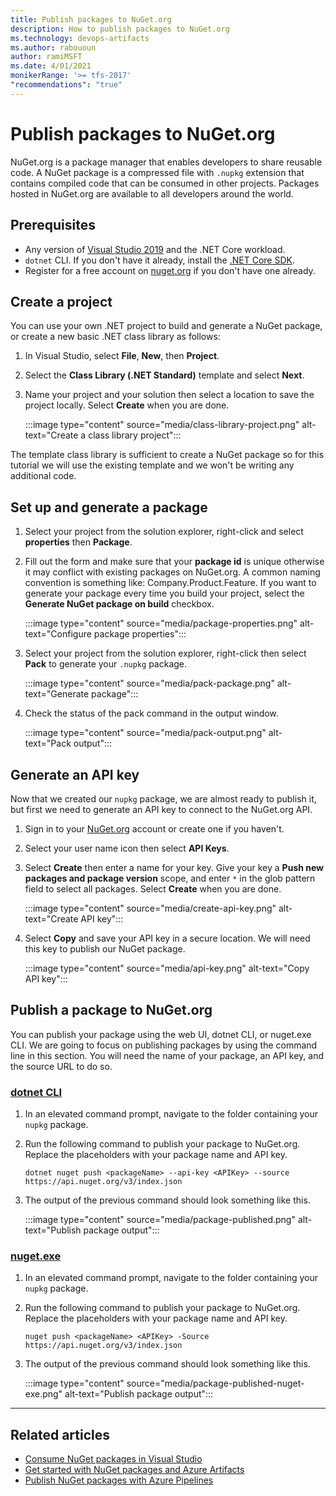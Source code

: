 ```yaml
---
title: Publish packages to NuGet.org
description: How to publish packages to NuGet.org
ms.technology: devops-artifacts
ms.author: rabououn
author: ramiMSFT
ms.date: 4/01/2021
monikerRange: '>= tfs-2017'
"recommendations": "true"
---
```


# Publish packages to NuGet.org

NuGet.org is a package manager that enables developers to share reusable code. A NuGet package is a compressed file with `.nupkg` extension that contains compiled code that can be consumed in other projects. Packages hosted in NuGet.org are available to all developers around the world.

## Prerequisites

- Any version of [Visual Studio 2019](https://visualstudio.microsoft.com) and the .NET Core workload.
- `dotnet` CLI. If you don't have it already, install the [.NET Core SDK](https://dotnet.microsoft.com/download/).
- Register for a free account on [nuget.org](/nuget/nuget-org/individual-accounts#add-a-new-individual-account) if you don't have one already.

## Create a project

You can use your own .NET project to build and generate a NuGet package, or create a new basic .NET class library as follows:

1. In Visual Studio, select **File**, **New**, then **Project**.
1. Select the **Class Library (.NET Standard)** template and select **Next**.
1. Name your project and your solution then select a location to save the project locally. Select **Create** when you are done.
    
    :::image type="content" source="media/class-library-project.png" alt-text="Create a class library project":::

The template class library is sufficient to create a NuGet package so for this tutorial we will use the existing template and we won't be writing any additional code.

## Set up and generate a package

1. Select your project from the solution explorer, right-click and select **properties** then **Package**.

1. Fill out the form and make sure that your **package id** is unique otherwise it may conflict with existing packages on NuGet.org. A common naming convention is something like: Company.Product.Feature. If you want to generate your package every time you build your project, select the **Generate NuGet package on build** checkbox.

    :::image type="content" source="media/package-properties.png" alt-text="Configure package properties":::

1. Select your project from the solution explorer, right-click then select **Pack** to generate your `.nupkg` package.

    :::image type="content" source="media/pack-package.png" alt-text="Generate package":::

1. Check the status of the pack command in the output window.

    :::image type="content" source="media/pack-output.png" alt-text="Pack output":::

## Generate an API key

Now that we created our `nupkg` package, we are almost ready to publish it, but first we need to generate an API key to connect to the NuGet.org API.

1. Sign in to your [NuGet.org](https://www.nuget.org/users/account/LogOn?returnUrl=%2F) account or create one if you haven't.

1. Select your user name icon then select **API Keys**.

1. Select **Create** then enter a name for your key. Give your key a **Push new packages and package version** scope, and enter `*` in the glob pattern field to select all packages. Select **Create** when you are done.

    :::image type="content" source="media/create-api-key.png" alt-text="Create API key":::

1. Select **Copy** and save your API key in a secure location. We will need this key to publish our NuGet package.

    :::image type="content" source="media/api-key.png" alt-text="Copy API key":::

## Publish a package to NuGet.org

You can publish your package using the web UI, dotnet CLI, or nuget.exe CLI. We are going to focus on publishing packages by using the command line in this section. You will need the name of your package, an API key, and the source URL to do so.

### [dotnet CLI](#tab/dotnet/)

1. In an elevated command prompt, navigate to the folder containing your `nupkg` package.

1. Run the following command to publish your package to NuGet.org. Replace the placeholders with your package name and API key.

    ```Command
    dotnet nuget push <packageName> --api-key <APIKey> --source https://api.nuget.org/v3/index.json
    ```

1. The output of the previous command should look something like this.

    :::image type="content" source="media/package-published.png" alt-text="Publish package output":::

### [nuget.exe](#tab/nuget/)

1. In an elevated command prompt, navigate to the folder containing your `nupkg` package.

1. Run the following command to publish your package to NuGet.org. Replace the placeholders with your package name and API key.

    ```Command
    nuget push <packageName> <APIKey> -Source https://api.nuget.org/v3/index.json
    ```
1. The output of the previous command should look something like this.

    :::image type="content" source="media/package-published-nuget-exe.png" alt-text="Publish package output":::

---

## Related articles

- [Consume NuGet packages in Visual Studio](consume.md)
- [Get started with NuGet packages and Azure Artifacts](../get-started-nuget.md)
- [Publish NuGet packages with Azure Pipelines](../../pipelines/artifacts/nuget.md)